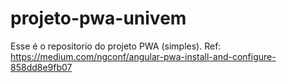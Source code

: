 # projeto-pwa-univem
Esse é o repositorio do projeto PWA (simples). Ref: https://medium.com/ngconf/angular-pwa-install-and-configure-858dd8e9fb07
